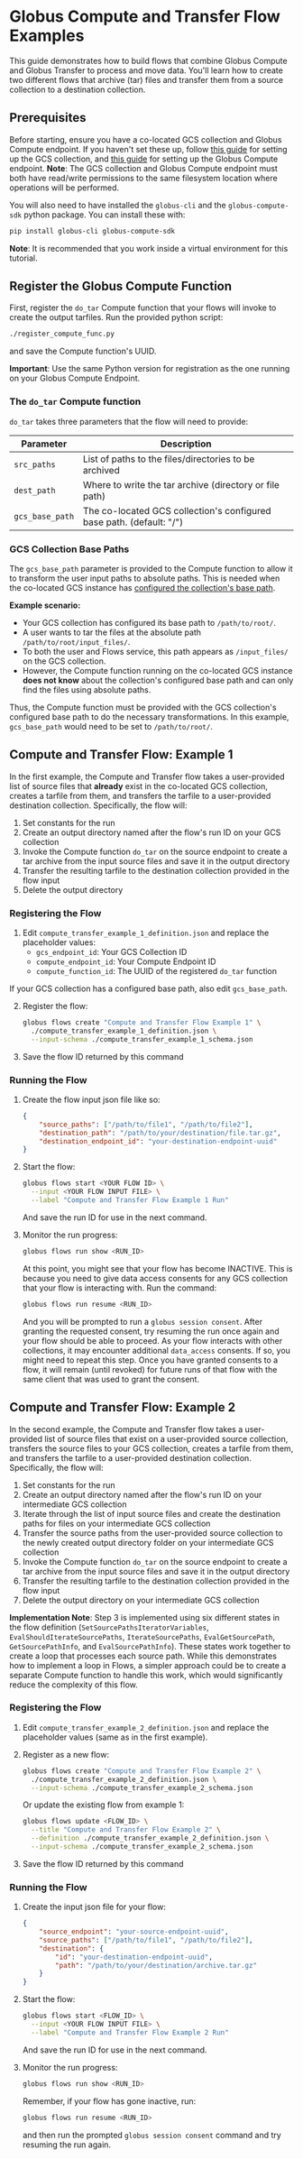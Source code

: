 # Globus Compute and Transfer Flow Examples

This guide demonstrates how to build flows that combine Globus Compute and Globus Transfer to process and move data. You'll learn how to create two different flows that archive (tar) files and transfer them from a source collection to a destination collection.

## Prerequisites

Before starting, ensure you have a co-located GCS collection and Globus Compute endpoint.
If you haven't set these up, follow [this guide](https://docs.globus.org/globus-connect-server/v5.4/) for setting up the GCS collection, and [this guide](https://globus-compute.readthedocs.io/en/latest/endpoints/installation.html) for setting up the Globus Compute endpoint. **Note**: The GCS collection and Globus Compute endpoint must both have read/write permissions to the same filesystem location where operations will be performed.

You will also need to have installed the `globus-cli` and the `globus-compute-sdk` python package. You can install these with:
```bash
pip install globus-cli globus-compute-sdk
```
**Note**: It is recommended that you work inside a virtual environment for this tutorial.

## Register the Globus Compute Function

First, register the `do_tar` Compute function that your flows will invoke to create the output tarfiles. Run the provided python script:

```bash
./register_compute_func.py
```

and save the Compute function's UUID.

**Important**: Use the same Python version for registration as the one running on your Globus Compute Endpoint.

### The `do_tar` Compute function

`do_tar` takes three parameters that the flow will need to provide:

| Parameter | Description |
|-----------|-------------|
| `src_paths` | List of paths to the files/directories to be archived |
| `dest_path` | Where to write the tar archive (directory or file path) |
| `gcs_base_path` | The co-located GCS collection's configured base path. (default: "/") |

### GCS Collection Base Paths

The `gcs_base_path` parameter is provided to the Compute function to allow it to transform the user input paths to absolute paths. This is needed when the co-located GCS instance has [configured the collection's base path](https://docs.globus.org/globus-connect-server/v5/data-access-guide/#configure_collection_base_path).

**Example scenario:**
- Your GCS collection has configured its base path to `/path/to/root/`.
- A user wants to tar the files at the absolute path `/path/to/root/input_files/`.
- To both the user and Flows service, this path appears as `/input_files/` on the GCS collection.
- However, the Compute function running on the co-located GCS instance **does not know** about the collection's configured base path and can only find the files using absolute paths.

Thus, the Compute function must be provided with the GCS collection's configured base path to do the necessary transformations. In this example, `gcs_base_path` would need to be set to `/path/to/root/`.

## Compute and Transfer Flow: Example 1
In the first example, the Compute and Transfer flow takes a user-provided list of source files that **already** exist in the co-located GCS collection, creates a tarfile from them, and transfers the tarfile to a user-provided destination collection. Specifically, the flow will:
1. Set constants for the run
2. Create an output directory named after the flow's run ID on your GCS collection
3. Invoke the Compute function `do_tar` on the source endpoint to create a tar archive from the input source files and save it in the output directory
4. Transfer the resulting tarfile to the destination collection provided in the flow input
5. Delete the output directory

### Registering the Flow

1. Edit `compute_transfer_example_1_definition.json` and replace the placeholder values:
   - `gcs_endpoint_id`: Your GCS Collection ID
   - `compute_endpoint_id`: Your Compute Endpoint ID
   - `compute_function_id`: The UUID of the registered `do_tar` function

If your GCS collection has a configured base path, also edit `gcs_base_path`.


2. Register the flow:
   ```bash
   globus flows create "Compute and Transfer Flow Example 1" \
     ./compute_transfer_example_1_definition.json \
     --input-schema ./compute_transfer_example_1_schema.json
   ```

3. Save the flow ID returned by this command

### Running the Flow

1. Create the flow input json file like so:
   ```json
   {
       "source_paths": ["/path/to/file1", "/path/to/file2"],
       "destination_path": "/path/to/your/destination/file.tar.gz",
       "destination_endpoint_id": "your-destination-endpoint-uuid"
   }
   ```

2. Start the flow:
   ```bash
   globus flows start <YOUR FLOW ID> \
     --input <YOUR FLOW INPUT FILE> \
     --label "Compute and Transfer Flow Example 1 Run"
   ```
   And save the run ID for use in the next command.

3. Monitor the run progress:
   ```bash
   globus flows run show <RUN_ID>
   ```
   At this point, you might see that your flow has become INACTIVE. This is because you need to give data access consents for any GCS collection that your flow is interacting with. Run the command:

   ```bash
   globus flows run resume <RUN_ID>
   ```
   And you will be prompted to run a `globus session consent`. After granting the requested consent, try resuming the run once again and your flow should be able to proceed. As your flow interacts with other collections, it may encounter additional `data_access` consents. If so, you might need to repeat this step. Once you have granted consents to a flow, it will remain (until revoked) for future runs of that flow with the same client that was used to grant the consent.

## Compute and Transfer Flow: Example 2
In the second example, the Compute and Transfer flow takes a user-provided list of source files that exist on a user-provided source collection, transfers the source files to your GCS collection, creates a tarfile from them, and transfers the tarfile to a user-provided destination collection. Specifically, the flow will:
1. Set constants for the run
2. Create an output directory named after the flow's run ID on your intermediate GCS collection
3. Iterate through the list of input source files and create the destination paths for files on your intermediate GCS collection
4. Transfer the source paths from the user-provided source collection to the newly created output directory folder on your intermediate GCS collection
5. Invoke the Compute function `do_tar` on the source endpoint to create a tar archive from the input source files and save it in the output directory
6. Transfer the resulting tarfile to the destination collection provided in the flow input
7. Delete the output directory on your intermediate GCS collection

**Implementation Note**: Step 3 is implemented using six different states in the flow definition (`SetSourcePathsIteratorVariables`, `EvalShouldIterateSourcePaths`, `IterateSourcePaths`, `EvalGetSourcePath`, `GetSourcePathInfo`, and `EvalSourcePathInfo`). These states work together to create a loop that processes each source path. While this demonstrates how to implement a loop in Flows, a simpler approach could be to create a separate Compute function to handle this work, which would significantly reduce the complexity of this flow.

### Registering the Flow

1. Edit `compute_transfer_example_2_definition.json` and replace the placeholder values (same as in the first example).

2. Register as a new flow:
   ```bash
   globus flows create "Compute and Transfer Flow Example 2" \
     ./compute_transfer_example_2_definition.json \
     --input-schema ./compute_transfer_example_2_schema.json
   ```

   Or update the existing flow from example 1:
   ```bash
   globus flows update <FLOW_ID> \
     --title "Compute and Transfer Flow Example 2" \
     --definition ./compute_transfer_example_2_definition.json \
     --input-schema ./compute_transfer_example_2_schema.json
   ```

3. Save the flow ID returned by this command

### Running the Flow

1. Create the input json file for your flow:
   ```json
   {
       "source_endpoint": "your-source-endpoint-uuid",
       "source_paths": ["/path/to/file1", "/path/to/file2"],
       "destination": {
           "id": "your-destination-endpoint-uuid",
           "path": "/path/to/your/destination/archive.tar.gz"
       }
   }
   ```

2. Start the flow:
   ```bash
   globus flows start <FLOW_ID> \
     --input <YOUR FLOW INPUT FILE> \
     --label "Compute and Transfer Flow Example 2 Run"
   ```
   And save the run ID for use in the next command.

3. Monitor the run progress:
   ```bash
   globus flows run show <RUN_ID>
   ```

   Remember, if your flow has gone inactive, run:
   ```bash
   globus flows run resume <RUN_ID>
   ```
   and then run the prompted `globus session consent` command and try resuming the run again.